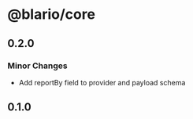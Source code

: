 # @blario/core

## 0.2.0

### Minor Changes

- Add reportBy field to provider and payload schema

## 0.1.0
